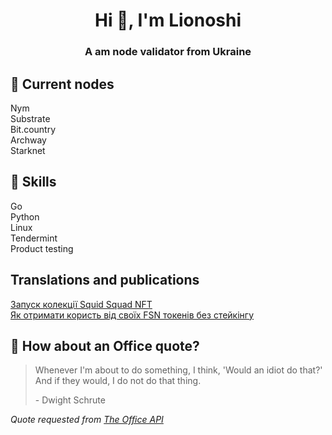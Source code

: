 <h1 align="center">Hi 👋, I'm Lionoshi</h1>
<h3 align="center">A am node validator from Ukraine</h3>

<!---
Lionn91/Lionn91 is a ✨ special ✨ repository because its `README.md` (this file) appears on your GitHub profile.
You can click the Preview link to take a look at your changes.
--->
## 📌 Current nodes
Nym
<br>Substrate
<br>Bit.country
<br>Archway
<br>Starknet
## 💼 Skills
Go
<br>Python
<br>Linux 
<br>Tendermint
<br>Product testing
##  Translations and publications
[Запуск колекції Squid Squad NFT](https://lion91.medium.com/%D0%B7%D0%B0%D0%BF%D1%83%D1%81%D0%BA-%D0%BA%D0%BE%D0%BB%D0%B5%D0%BA%D1%86%D1%96%D1%97-squid-squad-nft-7ce95c09bc28)<br>
[Як отримати користь від своїх FSN токенів без стейкінгу](https://lion91.medium.com/%D1%8F%D0%BA-%D0%BE%D1%82%D1%80%D0%B8%D0%BC%D0%B0%D1%82%D0%B8-%D0%BA%D0%BE%D1%80%D0%B8%D1%81%D1%82%D1%8C-%D0%B2%D1%96%D0%B4-%D1%81%D0%B2%D0%BE%D1%97%D1%85-fsn-%D1%82%D0%BE%D0%BA%D0%B5%D0%BD%D1%96%D0%B2-%D0%B1%D0%B5%D0%B7-%D1%81%D1%82%D0%B5%D0%B9%D0%BA%D1%96%D0%BD%D0%B3%D1%83-7469784c7271)


## 📣 How about an Office quote?
> Whenever I'm about to do something, I think, 'Would an idiot do that?' And if they would, I do not do that thing.
>
> <p>- Dwight Schrute</p>

_Quote requested from [The Office API](https://www.officeapi.dev/)_
